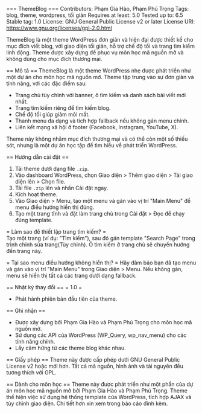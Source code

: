 === ThemeBlog === 
Contributors: Phạm Gia Hào, Phạm Phú Trọng
Tags: blog, theme, wordpress, tối giản
Requires at least: 5.0
Tested up to: 6.5
Stable tag: 1.0
License: GNU General Public License v2 or later
License URI: https://www.gnu.org/licenses/gpl-2.0.html

ThemeBlog là một theme WordPress đơn giản và hiện đại được thiết kế cho mục đích viết blog, với giao diện tối giản, hỗ trợ chế độ tối và trang tìm kiếm linh động. Theme được xây dựng để phục vụ môn học mã nguồn mở và không dùng cho mục đích thương mại.

== Mô tả ==
ThemeBlog là một theme WordPress nhẹ được phát triển như một dự án cho môn học mã nguồn mở. Theme tập trung vào sự đơn giản và tính năng, với các đặc điểm sau:  
- Trang chủ tùy chỉnh với banner, ô tìm kiếm và danh sách bài viết mới nhất.  
- Trang tìm kiếm riêng để tìm kiếm blog.  
- Chế độ tối giúp giảm mỏi mắt.  
- Thanh menu đa dạng và tích hợp fallback nếu không gán menu chính.  
- Liên kết mạng xã hội ở footer (Facebook, Instagram, YouTube, X).  

Theme này không nhằm mục đích thương mại và có thể còn một số thiếu sót, nhưng là một dự án học tập để tìm hiểu về phát triển WordPress.

== Hướng dẫn cài đặt ==
1. Tải theme dưới dạng file `.zip`.  
2. Vào dashboard WordPress, chọn Giao diện > Thêm giao diện > Tải giao diện lên > Chọn file.  
3. Tải file `.zip` lên và nhấn Cài đặt ngay.  
4. Kích hoạt theme.  
5. Vào Giao diện > Menu, tạo một menu và gán vào vị trí "Main Menu" để menu điều hướng hiển thị đúng.  
6. Tạo một trang tĩnh và đặt làm trang chủ trong Cài đặt > Đọc để chạy đúng template.  

= Làm sao để thiết lập trang tìm kiếm? =  
Tạo một trang (ví dụ: "Tìm kiếm"), sau đó gán template "Search Page" trong trình chỉnh sửa trang(Tùy chỉnh). Ô tìm kiếm ở trang chủ sẽ chuyển hướng đến trang này.  

= Tại sao menu điều hướng không hiển thị? =
Hãy đảm bảo bạn đã tạo menu và gán vào vị trí "Main Menu" trong Giao diện > Menu. Nếu không gán, menu sẽ hiển thị tất cả các trang dưới dạng fallback.  

== Nhật ký thay đổi ==
= 1.0 =  
* Phát hành phiên bản đầu tiên của theme.  

== Ghi nhận ==
* Được xây dựng bởi Phạm Gia Hào và Phạm Phú Trọng cho môn học mã nguồn mở.  
* Sử dụng các API của WordPress (WP_Query, wp_nav_menu) cho các tính năng chính.  
* Lấy cảm hứng từ các theme blog khác nhau.  

== Giấy phép ==
Theme này được cấp phép dưới GNU General Public License v2 hoặc mới hơn. Tất cả mã nguồn, hình ảnh và tài nguyên đều tương thích với GPL.

== Dành cho môn học == 
Theme này được phát triển như một phần của dự án môn học mã nguồn mở bởi Phạm Gia Hào và Phạm Phú Trọng. Theme thể hiện việc sử dụng hệ thống template của WordPress, tích hợp AJAX và tùy chỉnh giao diện. Chi tiết hơn xin xem trong báo cáo đính kèm.

